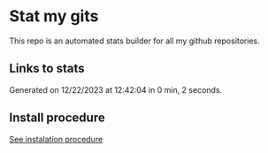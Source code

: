 # Stat my gits

This repo is an automated stats builder for all my github repositories.

## Links to stats


Generated on 12/22/2023 at 12:42:04 in 0 min, 2 seconds.

## Install procedure

[See instalation procedure](./src/install.md)
